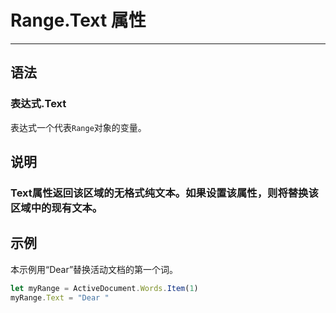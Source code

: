 # Range.Text 属性
            
---

## 语法

### 表达式.Text

表达式一个代表`Range`对象的变量。

## 说明

### Text属性返回该区域的无格式纯文本。如果设置该属性，则将替换该区域中的现有文本。

## 示例

本示例用“Dear”替换活动文档的第一个词。

```javascript
let myRange = ActiveDocument.Words.Item(1)
myRange.Text = "Dear "
```
